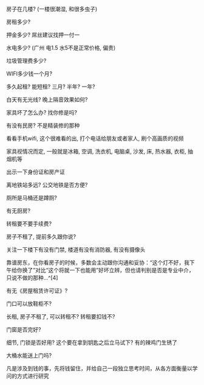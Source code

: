 

房子在几楼? (一楼很潮湿, 和很多虫子)

房租多少?

押金多少? 屌丝建议找押一付一

水电多少? (广州 电1.5 水5不是正常价格, 偏贵)

垃圾管理费多少?

WIFI多少钱一个月? 

多久起租? 能短租? 三月? 半年? 一年? 

白天有无光线? 晚上隔音效果如何?

家具坏了怎么办? 找你修是吗?

有没有民房? 不是精装修的那种

看看手机wifi, 这个很难看的出, 打个电话给朋友或者家人, 刷个高画质的视频

家具视情况而定, 一般就是冰箱, 空调, 洗衣机, 电脑桌, 沙发, 床, 热水器, 衣柜, 抽烟机等

出示一下身份证和房产证

离地铁站多远? 公交地铁是否方便? 

厕所是马桶还是蹲厕?

有无厨房?

转租要不要手续费? 

房子不租了, 提前多久跟你说? 

关注一下楼下有没有门禁, 楼道有没有消防器, 有没有摄像头

靠谱房东，在你看房子的时候，多数会主动跟你沟通和妥协：“这个灯不好，我下午给你换了”对比“这个将就一下也能用”好坏立辨，但也请判别是否是专业中介，只说不做的那种...^[4]

有无《房屋租赁许可证》?

门口可以放鞋柜不? 

长租, 房子不租了, 可以转租不? 转租要扣钱不? 

门窗是否完好? 

细节, 门锁是否好用? 这个要在拿到钥匙之后立马试下? 有的辣鸡门生锈了

大桶水能送上门吗? 

凡是涉及到钱的事，先将钱留住，并给自己一段独立思考时间，从各方面衡量以学问的方式进行研究
